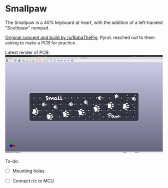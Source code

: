 # Smallpaw

The Smallpaw is a 40% keyboard at heart, with the addition of a left-handed "Southpaw" numpad.

[Original concept and build by /u/BubaThePig](https://www.reddit.com/r/MechanicalKeyboards/comments/95qxa0/made_my_first_keeb/), PyroL reached out to them asking to make a PCB for practice.

Latest render of PCB:
![pcb](pcb.png)

To-do:

- [ ] Mounting holes

- [ ] Connect r/c to MCU
